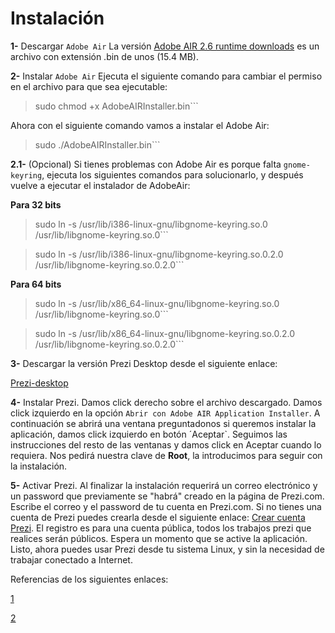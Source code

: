 Instalación
===========

**1-** 
Descargar `Adobe Air` 
La versión [Adobe AIR 2.6 runtime downloads](http://airdownload.adobe.com/air/lin/download/2.6/AdobeAIRInstaller.bin) es un archivo con extensión .bin de unos (15.4 MB).


**2-** 
Instalar `Adobe Air` 
Ejecuta el siguiente comando para cambiar el permiso en el archivo para que sea ejecutable:

> sudo chmod +x AdobeAIRInstaller.bin```

Ahora con el siguiente comando vamos a instalar el Adobe Air:

> sudo ./AdobeAIRInstaller.bin```

**2.1-** 
(Opcional) Si tienes problemas con Adobe Air es porque falta `gnome-keyring`, ejecuta los siguientes comandos para solucionarlo, y después vuelve a ejecutar el instalador de AdobeAir:

**Para 32 bits**

> sudo ln -s /usr/lib/i386-linux-gnu/libgnome-keyring.so.0 /usr/lib/libgnome-keyring.so.0```

> sudo ln -s /usr/lib/i386-linux-gnu/libgnome-keyring.so.0.2.0 /usr/lib/libgnome-keyring.so.0.2.0```

**Para 64 bits**

> sudo ln -s /usr/lib/x86_64-linux-gnu/libgnome-keyring.so.0 /usr/lib/libgnome-keyring.so.0```

> sudo ln -s /usr/lib/x86_64-linux-gnu/libgnome-keyring.so.0.2.0 /usr/lib/libgnome-keyring.so.0.2.0```

**3-**
Descargar la versión Prezi Desktop desde el siguiente enlace:

[Prezi-desktop](http://www.mediafire.com/?2e4v9hw3hv3qgz9)

**4-**
Instalar Prezi. 
Damos click derecho sobre el archivo descargado. Damos click izquierdo en la opción `Abrir con Adobe AIR Application Installer`. A continuación se abrirá una ventana preguntadonos si queremos instalar la aplicación, damos click izquierdo en botón ´Aceptar`. Seguimos las instrucciones del resto de las ventanas y damos click en Aceptar cuando lo requiera. Nos pedirá nuestra clave de **Root**, la introducimos para seguir con la instalación.


**5-**
Activar Prezi. 
Al finalizar la instalación requerirá un correo electrónico y un password que previamente se "habrá" creado en la página de Prezi.com. Escribe el correo y el password de tu cuenta en Prezi.com. Si no tienes una cuenta de Prezi puedes crearla desde el siguiente enlace: 
[Crear cuenta Prezi](https://prezi.com/profile/registration/?license_type=PUBLI). 
El registro es para una cuenta pública, todos los trabajos prezi que realices serán públicos.
Espera un momento que se active la aplicación. Listo, ahora puedes usar Prezi desde tu sistema Linux, y sin la necesidad de trabajar conectado a Internet.



Referencias de los siguientes enlaces:

[1](http://drunkensapo.blogspot.mx/2012/07/install-prezi-desktop-on-linux-ubuntu.html)

[2](http://cbta16-computacion.blogspot.com.es/2012/07/como-instalar-prezi-desktop-en-linux.html)

